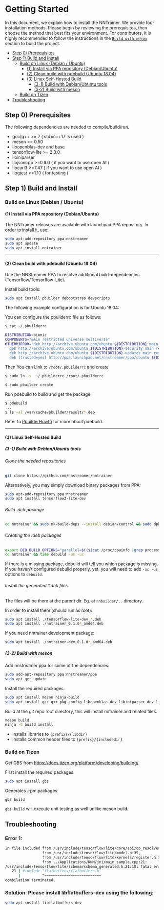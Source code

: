 
<!-- omit in toc -->
# Getting Started

In this document, we explain how to install the NNTrainer. We provide four installation methods. Please begin by reviewing the prerequisites, then choose the method that best fits your environment. For contributors, it is highly recommended to follow the instructions in the [`Build with meson`](#3-2-build-with-meson) section to build the project.

- [Step 0) Prerequisites](#step-0-prerequisites)
- [Step 1) Build and Install](#step-1-build-and-install)
  - [Build on Linux (Debian / Ubuntu)](#build-on-linux-debian--ubuntu)
    - [(1) Install via PPA repository (Debian/Ubuntu)](#1-install-via-ppa-repository-debianubuntu)
    - [(2) Clean build with pdebuild (Ubuntu 18.04)](#2-clean-build-with-pdebuild-ubuntu-1804)
    - [(3) Linux Self-Hosted Build](#3-linux-self-hosted-build)
      - [(3-1) Build with Debian/Ubuntu tools](#3-1-build-with-debianubuntu-tools)
      - [(3-2) Build with meson](#3-2-build-with-meson)
  - [Build on Tizen](#build-on-tizen)
- [Troubleshooting](#troubleshooting)


## Step 0) Prerequisites

The following dependencies are needed to compile/build/run.

* gcc/g++ >= 7 ( std=c++17 is used )
* meson >= 0.50
* libopenblas-dev and base
* tensorflow-lite >= 2.3.0
* libiniparser
* libjsoncpp >=0.6.0 ( if you want to use open AI )
* libcurl3 >=7.47 ( if you want to use open AI )
* libgtest >=1.10 ( for testing )

## Step 1) Build and Install

### Build on Linux (Debian / Ubuntu)
#### (1) Install via PPA repository (Debian/Ubuntu)

The NNTrainer releases are available with launchpad PPA repository. In order to install it, use:

```bash
sudo apt-add-repository ppa:nnstreamer
sudo apt update
sudo apt install nntrainer
```

---

#### (2) Clean build with pdebuild (Ubuntu 18.04)

Use the NNStreamer PPA to resolve additional build-dependencies (Tensorflow/Tensorflow-Lite).

Install build tools:

```bash
sudo apt install pbuilder debootstrap devscripts
```

The following example configuration is for Ubuntu 18.04:

You can configure the pbuilderrc file as follows:
```bash
$ cat ~/.pbuilderrc

DISTRIBUTION=bionic
COMPONENTS="main restricted universe multiverse"
OTHERMIRROR="deb http://archive.ubuntu.com/ubuntu ${DISTRIBUTION} main restricted universe multiverse |\
  deb http://archive.ubuntu.com/ubuntu ${DISTRIBUTION}-security main restricted universe multiverse |\
  deb http://archive.ubuntu.com/ubuntu ${DISTRIBUTION}-updates main restricted universe multiverse |\
  deb [trusted=yes] http://ppa.launchpad.net/nnstreamer/ppa/ubuntu ${DISTRIBUTION} main"
```

Then You can Link to ```/root/.pbuilderrc``` and create
```bash
$ sudo ln -s  ~/.pbuilderrc /root/.pbuilderrc

$ sudo pbuilder create
```

Run pdebuild to build and get the package.

```bash
$ pdebuild
...
$ ls -al /var/cache/pbuilder/result/*.deb
```

Refer to [PbuilderHowto](https://wiki.ubuntu.com/PbuilderHowto) for more about pdebuild.

---

#### (3) Linux Self-Hosted Build

##### (3-1) Build with Debian/Ubuntu tools

<!-- omit in toc -->
###### Clone the needed repositories

```bash
git clone https://github.com/nnstreamer/nntrainer
```

Alternatively, you may simply download binary packages from PPA:

```bash
sudo apt-add-repository ppa:nnstreamer
sudo apt install tensorflow2-lite-dev
```

<!-- omit in toc -->
###### Build .deb package

```bash
cd nntrainer && sudo mk-build-deps --install debian/control && sudo dpkg -i *.deb
```

<!-- omit in toc -->
###### Creating the .deb packages

```bash
export DEB_BUILD_OPTIONS="parallel=$(($(cat /proc/cpuinfo |grep processor|wc -l) + 1))"
cd nntrainer && time debuild -us -uc
```

If there is a missing package, debuild will tell you which package is missing.
If you haven't configured debuild properly, yet, you will need to add `-uc -us` options to `debuild`.

<!-- omit in toc -->
###### Install the generated \*.deb files

The files will be there at the parent dir. Eg. at `nnbuilder/..` directory.

In order to install them (should run as root):

```bash
sudo apt install ./tensorflow-lite-dev_*.deb
sudo apt install ./nntrainer_0.1.0*_amd64.deb
```

If you need nntrainer development package:

```bash
sudo apt install ./nntrainer-dev_0.1.0*_amd64.deb
```

##### (3-2) Build with meson

Add nnstreamer ppa for some of the dependencies.

```bash
sudo add-apt-repository ppa:nnstreamer/ppa
sudo apt-get update
```

Install the required packages.

```bash
sudo apt install meson ninja-build
sudo apt install gcc g++ pkg-config libopenblas-dev libiniparser-dev libjsoncpp-dev libcurl3-dev tensorflow2-lite-dev nnstreamer-dev libglib2.0-dev libgstreamer1.0-dev libgtest-dev ml-api-common-dev flatbuffers-compiler ml-inference-api-dev
```

Build at the git repo root directory, this will install nntrainer and related files.

```bash
meson build
ninja -C build install
```

* Installs libraries to ```{prefix}/{libdir}```
* Installs common header files to ```{prefix}/{includedir}```

### Build on Tizen

Get GBS from <https://docs.tizen.org/platform/developing/building/>

First install the required packages.

```bash
sudo apt install gbs
```

Generates .rpm packages:

```bash
gbs build
```

`gbs build` will execute unit testing as well unlike meson build.

## Troubleshooting

<!-- omit in toc -->
### Error 1:

```bash
In file included from /usr/include/tensorflow/lite/core/api/op_resolver.h:20,
                 from /usr/include/tensorflow/lite/model.h:39,
                 from /usr/include/tensorflow/lite/kernels/register.h:19,
                 from ../Applications/KNN/jni/main_sample.cpp:21:
/usr/include/tensorflow/lite/schema/schema_generated.h:21:10: fatal error: flatbuffers/flatbuffers.h: No such file or directory
   21 | #include "flatbuffers/flatbuffers.h"
      |          ^~~~~~~~~~~~~~~~~~~~~~~~~~~
compilation terminated.
```

<!-- omit in toc -->
### Solution: Please install libflatbuffers-dev using the following:

```bash
sudo apt install libflatbuffers-dev
```

